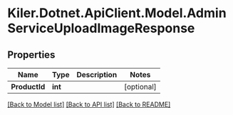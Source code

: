 # Kiler.Dotnet.ApiClient.Model.AdminServiceUploadImageResponse

## Properties

Name | Type | Description | Notes
------------ | ------------- | ------------- | -------------
**ProductId** | **int** |  | [optional] 

[[Back to Model list]](../README.md#documentation-for-models) [[Back to API list]](../README.md#documentation-for-api-endpoints) [[Back to README]](../README.md)


